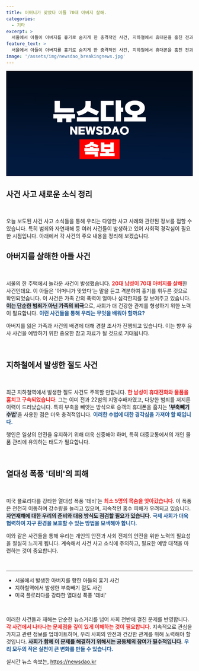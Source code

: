 ```yaml
---
title: 어머니가 맞았다 아들 70대 아버지 살해.
categories:
  - 기타
excerpt: >
  서울에서 아들이 아버지를 흉기로 숨지게 한 충격적인 사건, 지하철에서 휴대폰을 훔친 전과 22범, 플로리다를 강타한 열대성 폭풍 데비로 인한 사망사고. 사건의 전말을 확인하세요!
feature_text: >
  서울에서 아들이 아버지를 흉기로 숨지게 한 충격적인 사건, 지하철에서 휴대폰을 훔친 전과 22범, 플로리다를 강타한 열대성 폭풍 데비로 인한 사망사고. 사건의 전말을 확인하세요!
image: '/assets/img/newsdao_breakingnews.jpg'
---
```


<p><img src="/assets/img/newsdao_breakingnews.jpg" alt="ontimetimes 속보" /></p>

<h2 data-ke-size="size26">사건 사고 새로운 소식 정리</h2>

<p data-ke-size="size16">&nbsp;</p>

<p>오늘 보도된 사건 사고 소식들을 통해 우리는 다양한 사고 사례와 관련된 정보를 접할 수 있습니다. 특히 범죄와 자연재해 등 여러 사건들이 발생하고 있어 사회적 경각심이 필요한 시점입니다. 아래에서 각 사건의 주요 내용을 정리해 보겠습니다.</p>

<h2 data-ke-size="size26">아버지를 살해한 아들 사건</h2>

<p data-ke-size="size16">&nbsp;</p>

<p>서울의 한 주택에서 놀라운 사건이 발생했습니다. <b><span style="color: #ee2323;">20대 남성이 70대 아버지를 살해</span></b>한 사건인데요. 이 아들은 '어머니가 맞았다'는 말을 듣고 격분하여 흉기를 휘두른 것으로 확인되었습니다. 이 사건은 가족 간의 폭력이 얼마나 심각한지를 잘 보여주고 있습니다. <b><span style="background-color: #21538527;">이는 단순한 범죄가 아닌 가족의 비극</span></b>으로, 사회가 더 건강한 관계를 형성하기 위한 노력이 필요합니다. <b><span style="color: #1a5490;">이런 사건들을 통해 우리는 무엇을 배워야 할까요?</span></b> </p>

<p>아버지를 잃은 가족과 사건의 배경에 대해 경찰 조사가 진행되고 있습니다. 이는 향후 유사 사건을 예방하기 위한 중요한 참고 자료가 될 것으로 기대됩니다. <p data-ke-size="size16">&nbsp;</p></p>

<h2 data-ke-size="size26">지하철에서 발생한 절도 사건</h2>

<p data-ke-size="size16">&nbsp;</p>

<p>최근 지하철역에서 발생한 절도 사건도 주목할 만합니다. <b><span style="color: #ee2323;">한 남성이 휴대전화와 물품을 훔치고 구속되었습니다</span></b>. 그는 이미 전과 22범의 지명수배자였고, 다양한 범죄를 저지른 이력이 드러났습니다. 특히 부축을 빼앗는 방식으로 승객의 휴대폰을 훔치는 <b><span style="background-color: #21538527;">'부축빼기 수법'</span></b>을 사용한 점은 더욱 충격적입니다. <b><span style="color: #1a5490;">이러한 수법에 대한 경각심을 가져야 할 때입니다.</span></b></p>

<p>행인은 일상의 안전을 유지하기 위해 더욱 신중해야 하며, 특히 대중교통에서의 개인 물품 관리에 유의하는 태도가 필요합니다. <p data-ke-size="size16">&nbsp;</p></p>

<h2 data-ke-size="size26">열대성 폭풍 '데비'의 피해</h2>

<p data-ke-size="size16">&nbsp;</p>

<p>미국 플로리다를 강타한 열대성 폭풍 '데비'는 <b><span style="color: #ee2323;">최소 5명의 목숨을 앗아갔습니다</span></b>. 이 폭풍은 천천히 이동하며 강수량을 늘리고 있으며, 지속적인 홍수 피해가 우려되고 있습니다. <b><span style="background-color: #21538527;">자연재해에 대한 우리의 준비와 대응 방식도 점검할 필요가 있습니다</span></b>. <b><span style="color: #1a5490;">국제 사회가 더욱 협력하여 지구 환경을 보호할 수 있는 방법을 모색해야 합니다.</span></b> </p>

<p>이와 같은 사건들을 통해 우리는 개인의 안전과 사회 전체의 안전을 위한 노력의 필요성을 절실히 느끼게 됩니다. 계속해서 사건 사고 소식에 주의하고, 필요한 예방 대책을 마련하는 것이 중요합니다. <p data-ke-size="size16">&nbsp;</p></p>

<hr>

<ul>
<li>서울에서 발생한 아버지를 향한 아들의 흉기 사건</li>
<li>지하철역에서 발생한 부축빼기 절도 사건</li>
<li>미국 플로리다를 강타한 열대성 폭풍 '데비'</li>
</ul>

<p data-ke-size="size16">&nbsp;</p>

<p>이러한 사건들과 재해는 단순한 뉴스거리를 넘어 사회 전반에 걸친 문제를 반영합니다. <b><span style="color: #ee2323;">각 사건에서 나타나는 문제점을 깊이 있게 이해하는 것이 필요합니다</span></b>. 지속적으로 관심을 가지고 관련 정보를 업데이트하며, 우리 사회의 안전과 건강한 관계를 위해 노력해야 할 것입니다. <b><span style="background-color: #21538527;">사회가 함께 이 문제를 해결하기 위해서는 공동체의 참여가 필수적입니다</span></b>. <b><span style="color: #1a5490;">우리 모두의 작은 실천이 큰 변화를 만들 수 있습니다.</span></b></p>
실시간 뉴스 속보는, <a href="https://newsdao.kr" rel="dofollow">https://newsdao.kr</a>


